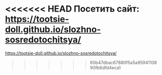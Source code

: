 <<<<<<< HEAD
Посетить сайт: https://tootsie-doll.github.io/slozhno-sosredotochitsya/
=======
https://tootsie-doll.github.io/slozhno-sosredotochitsya/
>>>>>>> 60b47dbac67880f5a5a9594110890fb6dfd4eca1
